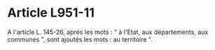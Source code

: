 # Article L951-11

A l'article L. 145-26, après les mots : " à l'Etat, aux départements, aux communes ", sont ajoutés les mots :  au territoire ".